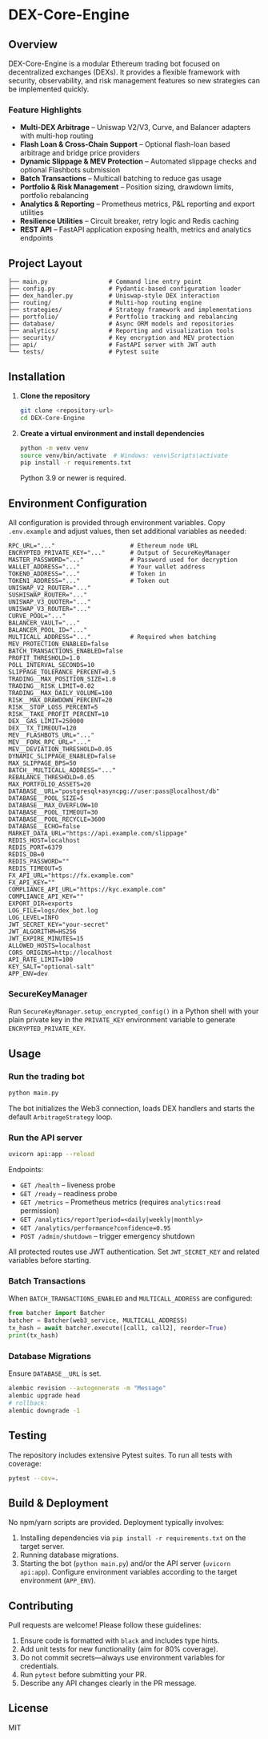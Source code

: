 # DEX-Core-Engine

## Overview

DEX-Core-Engine is a modular Ethereum trading bot focused on decentralized exchanges (DEXs). It provides a flexible framework with security, observability, and risk management features so new strategies can be implemented quickly.

### Feature Highlights
- **Multi-DEX Arbitrage** – Uniswap V2/V3, Curve, and Balancer adapters with multi-hop routing
- **Flash Loan & Cross-Chain Support** – Optional flash-loan based arbitrage and bridge price providers
- **Dynamic Slippage & MEV Protection** – Automated slippage checks and optional Flashbots submission
- **Batch Transactions** – Multicall batching to reduce gas usage
- **Portfolio & Risk Management** – Position sizing, drawdown limits, portfolio rebalancing
- **Analytics & Reporting** – Prometheus metrics, P&L reporting and export utilities
- **Resilience Utilities** – Circuit breaker, retry logic and Redis caching
- **REST API** – FastAPI application exposing health, metrics and analytics endpoints

## Project Layout
```
├── main.py                 # Command line entry point
├── config.py               # Pydantic-based configuration loader
├── dex_handler.py          # Uniswap‑style DEX interaction
├── routing/                # Multi-hop routing engine
├── strategies/             # Strategy framework and implementations
├── portfolio/              # Portfolio tracking and rebalancing
├── database/               # Async ORM models and repositories
├── analytics/              # Reporting and visualization tools
├── security/               # Key encryption and MEV protection
├── api/                    # FastAPI server with JWT auth
└── tests/                  # Pytest suite
```

## Installation
1. **Clone the repository**
   ```bash
   git clone <repository-url>
   cd DEX-Core-Engine
   ```
2. **Create a virtual environment and install dependencies**
   ```bash
   python -m venv venv
   source venv/bin/activate  # Windows: venv\Scripts\activate
   pip install -r requirements.txt
   ```
   Python 3.9 or newer is required.

## Environment Configuration
All configuration is provided through environment variables. Copy `.env.example` and adjust values, then set additional variables as needed:

```
RPC_URL="..."                     # Ethereum node URL
ENCRYPTED_PRIVATE_KEY="..."       # Output of SecureKeyManager
MASTER_PASSWORD="..."             # Password used for decryption
WALLET_ADDRESS="..."              # Your wallet address
TOKEN0_ADDRESS="..."              # Token in
TOKEN1_ADDRESS="..."              # Token out
UNISWAP_V2_ROUTER="..."
SUSHISWAP_ROUTER="..."
UNISWAP_V3_QUOTER="..."
UNISWAP_V3_ROUTER="..."
CURVE_POOL="..."
BALANCER_VAULT="..."
BALANCER_POOL_ID="..."
MULTICALL_ADDRESS="..."           # Required when batching
MEV_PROTECTION_ENABLED=false
BATCH_TRANSACTIONS_ENABLED=false
PROFIT_THRESHOLD=1.0
POLL_INTERVAL_SECONDS=10
SLIPPAGE_TOLERANCE_PERCENT=0.5
TRADING__MAX_POSITION_SIZE=1.0
TRADING__RISK_LIMIT=0.02
TRADING__MAX_DAILY_VOLUME=100
RISK__MAX_DRAWDOWN_PERCENT=20
RISK__STOP_LOSS_PERCENT=5
RISK__TAKE_PROFIT_PERCENT=10
DEX__GAS_LIMIT=250000
DEX__TX_TIMEOUT=120
MEV__FLASHBOTS_URL="..."
MEV__FORK_RPC_URL="..."
MEV__DEVIATION_THRESHOLD=0.05
DYNAMIC_SLIPPAGE_ENABLED=false
MAX_SLIPPAGE_BPS=50
BATCH__MULTICALL_ADDRESS="..."
REBALANCE_THRESHOLD=0.05
MAX_PORTFOLIO_ASSETS=20
DATABASE__URL="postgresql+asyncpg://user:pass@localhost/db"
DATABASE__POOL_SIZE=5
DATABASE__MAX_OVERFLOW=10
DATABASE__POOL_TIMEOUT=30
DATABASE__POOL_RECYCLE=3600
DATABASE__ECHO=false
MARKET_DATA_URL="https://api.example.com/slippage"
REDIS_HOST=localhost
REDIS_PORT=6379
REDIS_DB=0
REDIS_PASSWORD=""
REDIS_TIMEOUT=5
FX_API_URL="https://fx.example.com"
FX_API_KEY=""
COMPLIANCE_API_URL="https://kyc.example.com"
COMPLIANCE_API_KEY=""
EXPORT_DIR=exports
LOG_FILE=logs/dex_bot.log
LOG_LEVEL=INFO
JWT_SECRET_KEY="your-secret"
JWT_ALGORITHM=HS256
JWT_EXPIRE_MINUTES=15
ALLOWED_HOSTS=localhost
CORS_ORIGINS=http://localhost
API_RATE_LIMIT=100
KEY_SALT="optional-salt"
APP_ENV=dev
```

### SecureKeyManager
Run `SecureKeyManager.setup_encrypted_config()` in a Python shell with your plain private key in the `PRIVATE_KEY` environment variable to generate `ENCRYPTED_PRIVATE_KEY`.

## Usage
### Run the trading bot
```bash
python main.py
```
The bot initializes the Web3 connection, loads DEX handlers and starts the default `ArbitrageStrategy` loop.

### Run the API server
```bash
uvicorn api:app --reload
```
Endpoints:
- `GET /health` – liveness probe
- `GET /ready` – readiness probe
- `GET /metrics` – Prometheus metrics (requires `analytics:read` permission)
- `GET /analytics/report?period=<daily|weekly|monthly>`
- `GET /analytics/performance?confidence=0.95`
- `POST /admin/shutdown` – trigger emergency shutdown

All protected routes use JWT authentication. Set `JWT_SECRET_KEY` and related variables before starting.

### Batch Transactions
When `BATCH_TRANSACTIONS_ENABLED` and `MULTICALL_ADDRESS` are configured:
```python
from batcher import Batcher
batcher = Batcher(web3_service, MULTICALL_ADDRESS)
tx_hash = await batcher.execute([call1, call2], reorder=True)
print(tx_hash)
```

### Database Migrations
Ensure `DATABASE__URL` is set.
```bash
alembic revision --autogenerate -m "Message"
alembic upgrade head
# rollback:
alembic downgrade -1
```

## Testing
The repository includes extensive Pytest suites. To run all tests with coverage:
```bash
pytest --cov=.
```

## Build & Deployment
No npm/yarn scripts are provided. Deployment typically involves:
1. Installing dependencies via `pip install -r requirements.txt` on the target server.
2. Running database migrations.
3. Starting the bot (`python main.py`) and/or the API server (`uvicorn api:app`).
Configure environment variables according to the target environment (`APP_ENV`).

## Contributing
Pull requests are welcome! Please follow these guidelines:
1. Ensure code is formatted with `black` and includes type hints.
2. Add unit tests for new functionality (aim for 80% coverage).
3. Do not commit secrets—always use environment variables for credentials.
4. Run `pytest` before submitting your PR.
5. Describe any API changes clearly in the PR message.

## License
MIT
